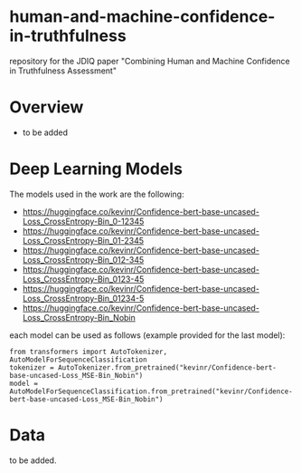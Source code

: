 # human-and-machine-confidence-in-truthfulness
repository for the JDIQ paper "Combining Human and Machine Confidence in Truthfulness Assessment" 


# Overview
- to be added

# Deep Learning Models
The models used in the work are the following:
- https://huggingface.co/kevinr/Confidence-bert-base-uncased-Loss_CrossEntropy-Bin_0-12345
- https://huggingface.co/kevinr/Confidence-bert-base-uncased-Loss_CrossEntropy-Bin_01-2345
- https://huggingface.co/kevinr/Confidence-bert-base-uncased-Loss_CrossEntropy-Bin_012-345 
- https://huggingface.co/kevinr/Confidence-bert-base-uncased-Loss_CrossEntropy-Bin_0123-45
- https://huggingface.co/kevinr/Confidence-bert-base-uncased-Loss_CrossEntropy-Bin_01234-5
- https://huggingface.co/kevinr/Confidence-bert-base-uncased-Loss_CrossEntropy-Bin_Nobin

each model can be used as follows (example provided for the last model):

```
from transformers import AutoTokenizer, AutoModelForSequenceClassification
tokenizer = AutoTokenizer.from_pretrained("kevinr/Confidence-bert-base-uncased-Loss_MSE-Bin_Nobin")
model = AutoModelForSequenceClassification.from_pretrained("kevinr/Confidence-bert-base-uncased-Loss_MSE-Bin_Nobin")
```

# Data
 to be added.

